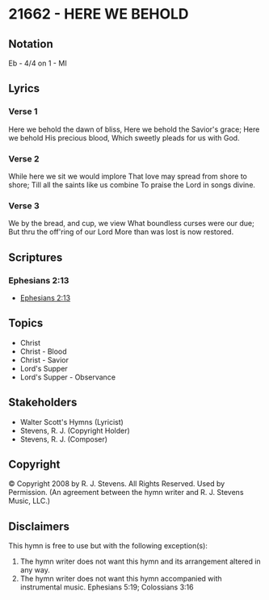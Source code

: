 # 21662 - HERE WE BEHOLD

## Notation

Eb - 4/4 on 1 - MI

## Lyrics

### Verse 1

Here we behold the dawn of bliss, Here we behold the Savior's grace; Here we behold His precious blood, Which sweetly pleads for us with God. 



### Verse 2

While here we sit we would implore That love may spread from shore to shore; Till all the saints like us combine To praise the Lord in songs divine.


### Verse 3

We by the bread, and cup, we view What boundless curses were our due; But thru the off'ring of our Lord More than was lost is now restored.


## Scriptures

### Ephesians 2:13

- [Ephesians 2:13](https://www.biblegateway.com/passage/?search=Ephesians%202%3A13)


## Topics

- Christ
- Christ - Blood
- Christ - Savior
- Lord's Supper
- Lord's Supper - Observance

## Stakeholders

- Walter Scott's Hymns (Lyricist)
- Stevens, R. J. (Copyright Holder)
- Stevens, R. J. (Composer)

## Copyright

© Copyright 2008 by R. J. Stevens. All Rights Reserved. Used by Permission.
(An agreement between the hymn writer and R. J. Stevens Music, LLC.)

## Disclaimers

This hymn is free to use but with the following exception(s):
1. The hymn writer does not want this hymn and its arrangement altered in any way.
2. The hymn writer does not want this hymn accompanied with instrumental music.
Ephesians 5:19; Colossians 3:16

